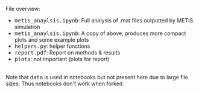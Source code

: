 File overview:
- <TT>metis_anaylsis.ipynb</TT>: Full analysis of .mat files outputted by METIS simulation
- <TT>metis_anaylsis.ipynb</TT>: A copy of above, produces more compact plots and some example plots
- <TT>helpers.py</TT>: helper functions
- <TT>report.pdf</TT>: Report on methods & results
- <TT>plots</TT>: not important (plots for report)
<br>
Note that <TT>data</TT> is used in notebooks but not present here due to large file sizes. Thus notebooks don't work when forked.
